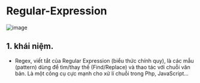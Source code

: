 # Regular-Expression
![image](https://github.com/user-attachments/assets/aafdc506-4ae7-4647-a021-160447717f74)



## 1. khái niệm.

- Regex, viết tắt của Regular Expression (biểu thức chính quy), là các mẫu (pattern) dùng để tìm/thay thế (Find/Replace) và thao tác với chuỗi văn bản. Là một công cụ cực mạnh cho xử lí chuỗi trong Php, JavaScript…
  


